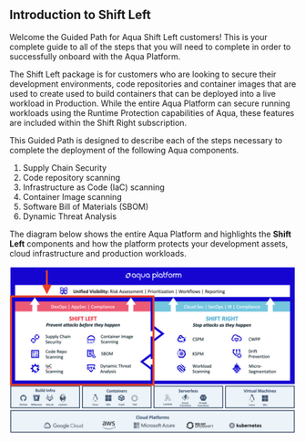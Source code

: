 ## Introduction to Shift Left

Welcome the Guided Path for Aqua Shift Left customers! This is your complete guide to all of the steps that you will need to complete in order to successfully onboard with the Aqua Platform.  

The Shift Left package is for customers who are looking to secure their development environments, code repositories and container images that are used to create used to build containers that can be deployed into a live workload in Production. While the entire Aqua Platform can secure running workloads using the Runtime Protection capabilities of Aqua, these features are included within the Shift Right subscription. 

This Guided Path is designed to describe each of the steps necessary to complete the deployment of the following Aqua components. 

1. Supply Chain Security
2. Code repository scanning
3. Infrastructure as Code (IaC) scanning
4. Container Image scanning
5. Software Bill of Materials (SBOM)
6. Dynamic Threat Analysis

The diagram below shows the entire Aqua Platform and highlights the **Shift Left** components and how the platform protects your development assets, cloud infrastructure and production workloads.  

![](images/shift-left.png) 